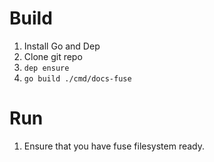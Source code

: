 # Build
1. Install Go and Dep
1. Clone git repo
1. `dep ensure`
1. `go build ./cmd/docs-fuse`


# Run
1. Ensure that you have fuse filesystem ready.
